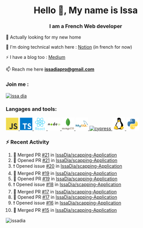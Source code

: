 <h1 align="center">Hello 👋, My name is Issa</h1>
<h3 align="center">I am a French Web developer</h3>


🔭 Actually looking for my new home


📝 I'm doing technical watch here :  [Notion](https://www.notion.so/Veille-Techno-Issa-2572f315bd9348c3a13dcb8b8c3cdb0d) (in french for now)

⚡ I have a blog too : [Medium](https://medium.com/@issadia)

📫 Reach me here **issadiapro@gmail.com**

<h3 align="left">Join me :</h3>
<p align="left">
<a href="https://linkedin.com/in/issa-dia-dev/" target="blank"><img align="center" src="https://raw.githubusercontent.com/rahuldkjain/github-profile-readme-generator/master/src/images/icons/Social/linked-in-alt.svg" alt="issa dia" height="30" width="40" /></a>
</p>

<h3 align="left">Langages and tools:</h3>
<p align="left"> 
  <a href="https://developer.mozilla.org/en-US/docs/Web/JavaScript" target="_blank"> <img src="https://raw.githubusercontent.com/devicons/devicon/master/icons/javascript/javascript-original.svg" alt="javascript" width="40" height="40"/> </a>
  <a href="https://www.typescriptlang.org/" target="_blank"> <img src="https://raw.githubusercontent.com/devicons/devicon/master/icons/typescript/typescript-original.svg" alt="typescript" width="40" height="40"/> </a>
  <a href="https://reactjs.org/" target="_blank"> <img src="https://raw.githubusercontent.com/devicons/devicon/master/icons/react/react-original-wordmark.svg" alt="react" width="40" height="40"/> </a>
  <a href="https://nodejs.org" target="_blank"> <img src="https://raw.githubusercontent.com/devicons/devicon/master/icons/nodejs/nodejs-original-wordmark.svg" alt="nodejs" width="40" height="40"/> </a>
   <a href="https://www.mongodb.com/" target="_blank"> <img src="https://raw.githubusercontent.com/devicons/devicon/master/icons/mongodb/mongodb-original-wordmark.svg" alt="mongodb" width="40" height="40"/> </a>
  <a href="https://www.mysql.com/" target="_blank"> <img src="https://raw.githubusercontent.com/devicons/devicon/master/icons/mysql/mysql-original-wordmark.svg" alt="mysql" width="40" height="40"/> </a>
  <a href="https://www.cypress.io" target="_blank"> <img src="https://raw.githubusercontent.com/simple-icons/simple-icons/6e46ec1fc23b60c8fd0d2f2ff46db82e16dbd75f/icons/cypress.svg" alt="cypress" width="40" height="40"/> </a>
  <a href="https://www.linux.org/" target="_blank"> <img src="https://raw.githubusercontent.com/devicons/devicon/master/icons/linux/linux-original.svg" alt="linux" width="40" height="40"/> </a> 
    <a href="https://www.python.org" target="_blank"> <img src="https://raw.githubusercontent.com/devicons/devicon/master/icons/python/python-original.svg" alt="python" width="40" height="40"/> </a>
</p>

### :zap: Recent Activity

<!--START_SECTION:activity-->
1. 🎉 Merged PR [#21](https://github.com/IssaDia/scapping-Application/pull/21) in [IssaDia/scapping-Application](https://github.com/IssaDia/scapping-Application)
2. 💪 Opened PR [#21](https://github.com/IssaDia/scapping-Application/pull/21) in [IssaDia/scapping-Application](https://github.com/IssaDia/scapping-Application)
3. ❗️ Opened issue [#20](https://github.com/IssaDia/scapping-Application/issues/20) in [IssaDia/scapping-Application](https://github.com/IssaDia/scapping-Application)
4. 🎉 Merged PR [#19](https://github.com/IssaDia/scapping-Application/pull/19) in [IssaDia/scapping-Application](https://github.com/IssaDia/scapping-Application)
5. 💪 Opened PR [#19](https://github.com/IssaDia/scapping-Application/pull/19) in [IssaDia/scapping-Application](https://github.com/IssaDia/scapping-Application)
6. ❗️ Opened issue [#18](https://github.com/IssaDia/scapping-Application/issues/18) in [IssaDia/scapping-Application](https://github.com/IssaDia/scapping-Application)
7. 🎉 Merged PR [#17](https://github.com/IssaDia/scapping-Application/pull/17) in [IssaDia/scapping-Application](https://github.com/IssaDia/scapping-Application)
8. 💪 Opened PR [#17](https://github.com/IssaDia/scapping-Application/pull/17) in [IssaDia/scapping-Application](https://github.com/IssaDia/scapping-Application)
9. ❗️ Opened issue [#16](https://github.com/IssaDia/scapping-Application/issues/16) in [IssaDia/scapping-Application](https://github.com/IssaDia/scapping-Application)
10. 🎉 Merged PR [#15](https://github.com/IssaDia/scapping-Application/pull/15) in [IssaDia/scapping-Application](https://github.com/IssaDia/scapping-Application)
<!--END_SECTION:activity-->

<p><img align="center" src="https://github-readme-streak-stats.herokuapp.com/?user=issadia&" alt="issadia" /></p>

